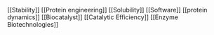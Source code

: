 [[Stability]]
[[Protein engineering]]
[[Solubility]]
[[Software]]
[[protein dynamics]]
[[Biocatalyst]]
[[Catalytic Efficiency]]
[[Enzyme Biotechnologies]]
